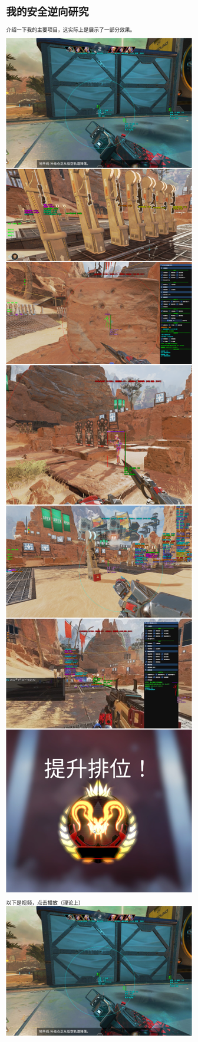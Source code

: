 # 我的安全逆向研究
介绍一下我的主要项目，这实际上是展示了一部分效果。

![图片1](https://github.com/04255/mywork/blob/main/1.jpg)
![图片2](https://github.com/04255/mywork/blob/main/2.png)
![图片3](https://github.com/04255/mywork/blob/main/3.png)
![图片4](https://github.com/04255/mywork/blob/main/4.png)
![图片5](https://github.com/04255/mywork/blob/main/5.png)
![图片A](https://github.com/04255/mywork/blob/main/A.png)
![图片6](https://github.com/04255/mywork/blob/main/6.png)

以下是视频，点击播放（理论上）
[![我的视频测试](https://github.com/04255/mywork/blob/main/1.jpg)](https://github.com/04255/mywork/blob/main/7.mp4)
